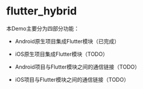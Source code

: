 # flutter_hybrid

本Demo主要分为四部分功能：

* Android原生项目集成Flutter模块（已完成）

* iOS原生项目集成Flutter模块（TODO）

* Android项目与Flutter模块之间的通信链接（TODO）

* iOS项目与Flutter模块之间的通信链接（TODO）
